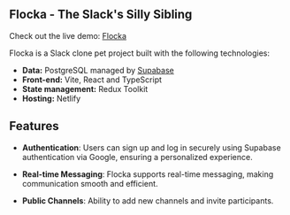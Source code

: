 ## Flocka - The Slack's Silly Sibling

Check out the live demo: [Flocka](https://flocka.netlify.app/)

Flocka is a Slack clone pet project built with the following technologies:

- **Data:** PostgreSQL managed by [Supabase](https://supabase.com/)
- **Front-end:** Vite, React and TypeScript
- **State management:** Redux Toolkit
- **Hosting:** Netlify

## Features

- **Authentication**: Users can sign up and log in securely using Supabase authentication via Google, ensuring a personalized experience.

- **Real-time Messaging**: Flocka supports real-time messaging, making communication smooth and efficient.

- **Public Channels**: Ability to add new channels and invite participants.
